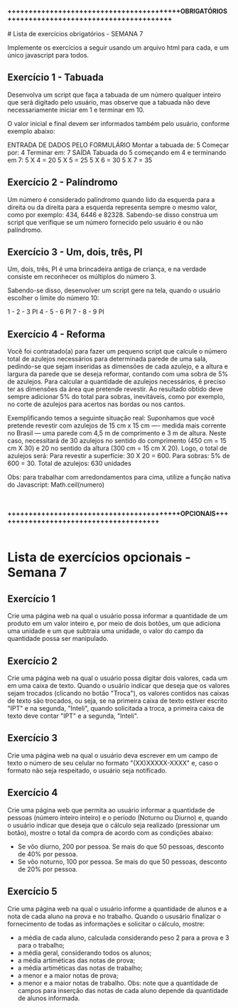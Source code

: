 <b>
+++++++++++++++++++++++++++++++++++++++++OBRIGATÓRIOS+++++++++++++++++++++++++++++++++++++++
</b>
<BR>
<BR>
# Lista de exercícios obrigatórios - SEMANA 7

Implemente os exercícios a seguir usando um arquivo html para cada, e um único javascript para todos.

## Exercício 1 - Tabuada
Desenvolva um script que faça a tabuada de um número qualquer inteiro que será digitado pelo usuário, mas observe que a tabuada não deve necessariamente iniciar em 1 e terminar em 10.

O valor inicial e final devem ser informados também pelo usuário, conforme exemplo abaixo:

ENTRADA DE DADOS PELO FORMULÁRIO
Montar a tabuada de: 5
Começar por: 4
Terminar em: 7
SAÍDA
Tabuada do 5 começando em 4 e terminando em 7:
5 X 4 = 20
5 X 5 = 25
5 X 6 = 30
5 X 7 = 35

## Exercício 2 - Palíndromo
Um número é considerado palíndromo quando lido da esquerda para a direita ou da direita para a esquerda representa sempre o mesmo valor, como por exemplo: 434, 6446 e 82328. Sabendo-se disso construa um script que verifique se um número fornecido pelo usuário é ou não palíndromo.

## Exercício 3 - Um, dois, três, PI
Um, dois, três, PI é uma brincadeira antiga de criança, e na verdade consiste em reconhecer os múltiplos do número 3.

Sabendo-se disso, desenvolver um script gere na tela, quando o usuário escolher o limite do número 10:

1 - 2 - 3
PI
4 - 5 - 6
PI
7 - 8 - 9
PI

## Exercício 4 - Reforma
Você foi contratado(a) para fazer um pequeno script que calcule o número total de azulejos necessários para determinada parede de uma sala, pedindo-se que sejam inseridas as dimensões de cada azulejo, e a altura e largura da parede que se deseja reformar, contando com uma sobra de 5% de azulejos.
Para calcular a quantidade de azulejos necessários, é preciso ter as dimensões da área que pretende revestir. Ao resultado obtido deve sempre adicionar 5% do total para sobras, inevitáveis, como por exemplo, no corte de azulejos para acertos nas bordas ou nos cantos.

Exemplificando temos a seguinte situação real: 
Suponhamos que você pretende revestir com azulejos de 15 cm x 15 cm —- medida mais corrente no Brasil — uma parede com 4,5 m de comprimento e 3 m de altura.
Neste caso, necessitará de 30 azulejos no sentido do comprimento (450 cm = 15 cm X 30) e 20 no sentido da altura (300 cm = 15 cm X 20). Logo, o total de azulejos será:
Para revestir a superfície: 30 X 20 = 600.
Para sobras: 5% de 600 = 30.
Total de azulejos: 630 unidades

Obs: para trabalhar com arredondamentos para cima, utilize a função nativa do Javascript: Math.ceil(numero)


<BR><BR>
<b>
+++++++++++++++++++++++++++++++++++++++++OPCIONAIS+++++++++++++++++++++++++++++++++++++++
</b>
<BR><BR>

# Lista de exercícios opcionais - Semana 7

## Exercício 1
Crie uma página web na qual o usuário possa informar a quantidade de um produto em um valor inteiro e, por meio de dois botões, um que adiciona uma unidade e um que subtraia uma unidade, o valor do campo da quantidade possa ser manipulado.

## Exercício 2
Crie uma página web na qual o usuário possa digitar dois valores, cada um em uma caixa de texto. Quando o usuário indicar que deseja que os valores sejam trocados (clicando no botão "Troca"), os valores contidos nas caixas de texto são trocados, ou seja, se na primeira caixa de texto estiver escrito "IPT" e na segunda, "Inteli", quando solicitada a troca, a primeira caixa de texto deve contar "IPT" e a segunda, "Inteli".

## Exercício 3
Crie uma página web na qual o usuário deva escrever em um campo de texto o número de seu celular no formato "(XX)XXXXX-XXXX" e, caso o formato não seja respeitado, o usuário seja notificado.

## Exercício 4
Crie uma página web que permita ao usuário informar a quantidade de pessoas (número inteiro inteiro) e o período (Noturno ou Diurno) e, quando o usuário indicar que deseja que o cálculo seja realizado (pressionar um botão), mostre o total da compra de acordo com as condições abaixo:
- Se vôo diurno, 200 por pessoa. Se mais do que 50 pessoas, desconto de 40% por pessoa.
- Se vôo noturno, 100 por pessoa. Se mais do que 50 pessoas, desconto de 20% por pessoa.

## Exercício 5
Crie uma página web na qual o usuário informe a quantidade de alunos e a nota de cada aluno na prova e no trabalho. Quando o ususário finalizar o fornecimento de todas as informações e solicitar o cálculo, mostre:
- a média de cada aluno, calculada considerando peso 2 para a prova e 3 para o trabalho;
- a média geral, considerando todos os alunos;
- a média artiméticas das notas de prova;
- a média artiméticas das notas de trabalho;
- a menor e a maior notas de prova;
- a menor e a maior notas de trabalho.
Obs: note que a quantidade de campos para inserção das notas de cada aluno depende da quantidade de alunos informada.

